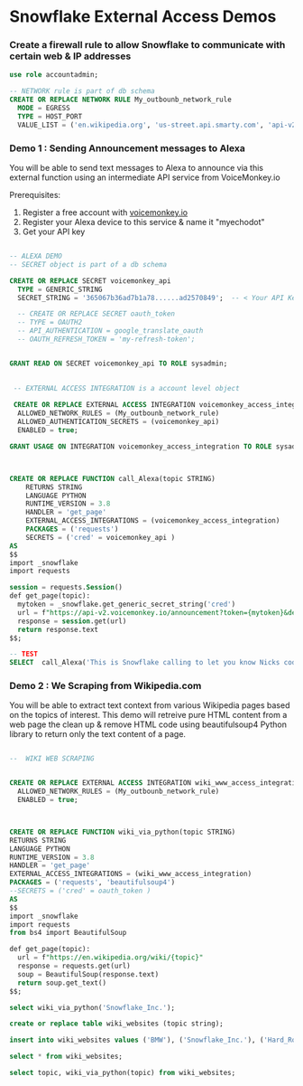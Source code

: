 # Snowflake External Access Demos


### Create a firewall rule to allow Snowflake to communicate with certain web & IP addresses

~~~ SQL
use role accountadmin;

-- NETWORK rule is part of db schema
CREATE OR REPLACE NETWORK RULE My_outbounb_network_rule
  MODE = EGRESS
  TYPE = HOST_PORT
  VALUE_LIST = ('en.wikipedia.org', 'us-street.api.smarty.com', 'api-v2.voicemonkey.io');
~~~










### Demo 1 : Sending Announcement messages to Alexa

You will be able to send text messages to Alexa to announce via this external function using an intermediate API service from VoiceMonkey.io

Prerequisites:
1. Register a free account with [voicemonkey.io](https://console.voicemonkey.io/)
2. Register your Alexa device to this service & name it "myechodot"
3. Get your API key

~~~ SQL

-- ALEXA DEMO
-- SECRET object is part of a db schema 

CREATE OR REPLACE SECRET voicemonkey_api
  TYPE = GENERIC_STRING
  SECRET_STRING = '365067b36ad7b1a78......ad2570849';  -- < Your API Key here >

  -- CREATE OR REPLACE SECRET oauth_token
  -- TYPE = OAUTH2
  -- API_AUTHENTICATION = google_translate_oauth
  -- OAUTH_REFRESH_TOKEN = 'my-refresh-token';


GRANT READ ON SECRET voicemonkey_api TO ROLE sysadmin;
  

 -- EXTERNAL ACCESS INTEGRATION is a account level object
 
 CREATE OR REPLACE EXTERNAL ACCESS INTEGRATION voicemonkey_access_integration
  ALLOWED_NETWORK_RULES = (My_outbounb_network_rule)
  ALLOWED_AUTHENTICATION_SECRETS = (voicemonkey_api)
  ENABLED = true;

GRANT USAGE ON INTEGRATION voicemonkey_access_integration TO ROLE sysadmin;



CREATE OR REPLACE FUNCTION call_Alexa(topic STRING)
    RETURNS STRING
    LANGUAGE PYTHON
    RUNTIME_VERSION = 3.8
    HANDLER = 'get_page'
    EXTERNAL_ACCESS_INTEGRATIONS = (voicemonkey_access_integration)
    PACKAGES = ('requests')
    SECRETS = ('cred' = voicemonkey_api )
AS
$$
import _snowflake
import requests

session = requests.Session()
def get_page(topic):
  mytoken = _snowflake.get_generic_secret_string('cred')
  url = f"https://api-v2.voicemonkey.io/announcement?token={mytoken}&device=myechodot&text={topic}"
  response = session.get(url)
  return response.text
$$;

-- TEST
SELECT  call_Alexa('This is Snowflake calling to let you know Nicks code works ') ;

~~~



### Demo 2 : We Scraping from Wikipedia.com

You will be able to extract text context from various Wikipedia pages based on the topics of interest. This demo will retreive pure HTML content from a web page the clean up & remove HTML code using beautifulsoup4 Python library to return only the text content of a page. 

~~~ SQL

--  WIKI WEB SCRAPING


CREATE OR REPLACE EXTERNAL ACCESS INTEGRATION wiki_www_access_integration
  ALLOWED_NETWORK_RULES = (My_outbounb_network_rule)
  ENABLED = true;



CREATE OR REPLACE FUNCTION wiki_via_python(topic STRING)
RETURNS STRING
LANGUAGE PYTHON
RUNTIME_VERSION = 3.8
HANDLER = 'get_page'
EXTERNAL_ACCESS_INTEGRATIONS = (wiki_www_access_integration)
PACKAGES = ('requests', 'beautifulsoup4')
--SECRETS = ('cred' = oauth_token )
AS
$$
import _snowflake
import requests
from bs4 import BeautifulSoup

def get_page(topic):
  url = f"https://en.wikipedia.org/wiki/{topic}"
  response = requests.get(url)
  soup = BeautifulSoup(response.text)
  return soup.get_text()
$$;

select wiki_via_python('Snowflake_Inc.');

create or replace table wiki_websites (topic string);

insert into wiki_websites values ('BMW'), ('Snowflake_Inc.'), ('Hard_Rock_Cafe');

select * from wiki_websites;

select topic, wiki_via_python(topic) from wiki_websites;
~~~

